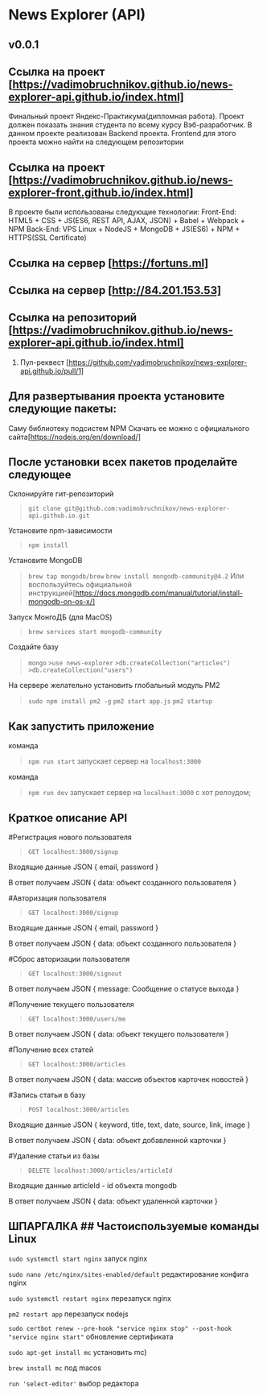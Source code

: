 # News Explorer (API)

## v0.0.1

## Ссылка на проект [https://vadimobruchnikov.github.io/news-explorer-api.github.io/index.html]

Финальный проект Яндекс-Практикума(дипломная работа).
Проект должен показать знания студента по всему курсу Вэб-разработчик.
В данном проекте реализован Backend проекта.
Frontend для этого проекта можно найти на следующем репозитории

## Ссылка на проект [https://vadimobruchnikov.github.io/news-explorer-front.github.io/index.html]

В проекте были использованы следующие технологии:
Front-End: HTML5 + CSS + JS(ES6, REST API, AJAX, JSON) + Babel + Webpack + NPM
Back-End: VPS Linux + NodeJS + MongoDB + JS(ES6) + NPM + HTTPS(SSL Certificate)

## Ссылка на сервер [https://fortuns.ml]
## Ссылка на сервер [http://84.201.153.53]

## Ссылка на репозиторий [https://vadimobruchnikov.github.io/news-explorer-api.github.io/index.html]


1. Пул-реквест [https://github.com/vadimobruchnikov/news-explorer-api.github.io/pull/1]


## Для развертывания проекта установите следующие пакеты:

Саму библиотеку подсистем NPM
Скачать ее можно с официального сайта[https://nodejs.org/en/download/]

## После установки всех пакетов проделайте следующее

Склонируйте гит-репозиторий
>`git clone git@github.com:vadimobruchnikov/news-explorer-api.github.io.git`

Установите npm-зависимости
>`npm install`

Установите MongoDB
>`brew tap mongodb/brew`
>`brew install mongodb-community@4.2`
Или воспользуйтесь официальной инструкцией[https://docs.mongodb.com/manual/tutorial/install-mongodb-on-os-x/]

Запуск МонгоДБ (для MacOS)
>`brew services start mongodb-community`

Создайте базу
>`mongo`
>`>use news-explorer`
>`>db.createCollection("articles")`
>`>db.createCollection("users")`

На сервере желательно установить глобальный модуль PM2
>`sudo npm install pm2 -g`
>`pm2 start app.js`
>`pm2 startup`

## Как запустить приложение

команда
>`npm run start` запускает сервер на `localhost:3000`

команда
>`npm run dev` запускает сервер на `localhost:3000` с хот релоудом;

## Краткое описание API


#Регистрация нового пользователя

>`GET localhost:3000/signup`

Входящие данные JSON { email, password }

В ответ получаем JSON { data: объект созданного пользователя }


#Авторизация пользователя

>`GET localhost:3000/signup`

Входящие данные JSON { email, password }

В ответ получаем JSON { data: объект созданного пользователя }


#Сброс авторизации пользователя

>`GET localhost:3000/signout`

В ответ получаем JSON { message: Сообщение о статусе выхода }


#Получение текущего пользователя

>`GET localhost:3000/users/me`

В ответ получаем JSON { data: объект текущего пользователя }


#Получение всех статей

>`GET localhost:3000/articles`

В ответ получаем JSON { data: массив объектов карточек новостей }


#Запись статьи в базу

>`POST localhost:3000/articles`

Входящие данные JSON { keyword, title, text, date, source, link, image }

В ответ получаем JSON { data: объект добавленной карточки }


#Удаление статьи из базы

>`DELETE localhost:3000/articles/articleId`

Входящие данные articleId - id объекта mongodb

В ответ получаем JSON { data: объект удаленной карточки }


## ШПАРГАЛКА ## Частоиспользуемые команды Linux

`sudo systemctl start nginx` запуск nginx

`sudo nano /etc/nginx/sites-enabled/default` редактирование конфига nginx

`sudo systemctl restart nginx` перезапуск nginx

`pm2 restart app` перезапуск nodejs

`sudo certbot renew --pre-hook "service nginx stop" --post-hook "service nginx start"` обновление сертификата

`sudo apt-get install mc` установить mc)

`brew install mc` под  macos

`run 'select-editor'` выбор редактора


